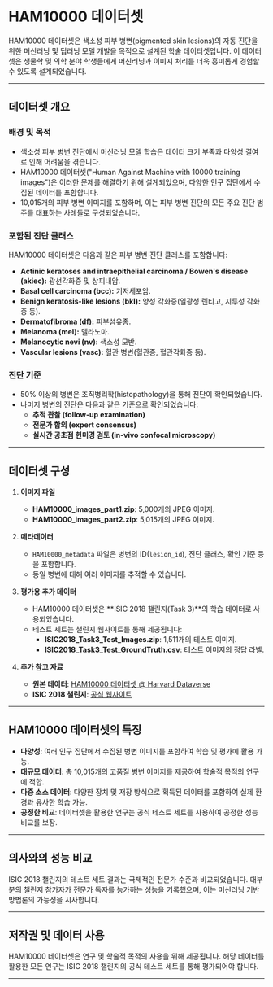# **HAM10000 데이터셋**

HAM10000 데이터셋은 색소성 피부 병변(pigmented skin lesions)의 자동 진단을 위한 머신러닝 및 딥러닝 모델 개발을 목적으로 설계된 학술 데이터셋입니다. 이 데이터셋은 생물학 및 의학 분야 학생들에게 머신러닝과 이미지 처리를 더욱 흥미롭게 경험할 수 있도록 설계되었습니다.

---

## **데이터셋 개요**

### **배경 및 목적**
- 색소성 피부 병변 진단에서 머신러닝 모델 학습은 데이터 크기 부족과 다양성 결여로 인해 어려움을 겪습니다.
- HAM10000 데이터셋("Human Against Machine with 10000 training images")은 이러한 문제를 해결하기 위해 설계되었으며, 다양한 인구 집단에서 수집된 데이터를 포함합니다.
- 10,015개의 피부 병변 이미지를 포함하며, 이는 피부 병변 진단의 모든 주요 진단 범주를 대표하는 사례들로 구성되었습니다.

### **포함된 진단 클래스**
HAM10000 데이터셋은 다음과 같은 피부 병변 진단 클래스를 포함합니다:
- **Actinic keratoses and intraepithelial carcinoma / Bowen's disease (akiec):** 광선각화증 및 상피내암.
- **Basal cell carcinoma (bcc):** 기저세포암.
- **Benign keratosis-like lesions (bkl):** 양성 각화증(일광성 렌티고, 지루성 각화증 등).
- **Dermatofibroma (df):** 피부섬유종.
- **Melanoma (mel):** 멜라노마.
- **Melanocytic nevi (nv):** 색소성 모반.
- **Vascular lesions (vasc):** 혈관 병변(혈관종, 혈관각화종 등).

### **진단 기준**
- 50% 이상의 병변은 조직병리학(histopathology)을 통해 진단이 확인되었습니다.
- 나머지 병변의 진단은 다음과 같은 기준으로 확인되었습니다:
  - **추적 관찰 (follow-up examination)**
  - **전문가 합의 (expert consensus)**
  - **실시간 공초점 현미경 검토 (in-vivo confocal microscopy)**

---

## **데이터셋 구성**

1. **이미지 파일**
   - **HAM10000_images_part1.zip**: 5,000개의 JPEG 이미지.
   - **HAM10000_images_part2.zip**: 5,015개의 JPEG 이미지.

2. **메타데이터**
   - `HAM10000_metadata` 파일은 병변의 ID(`lesion_id`), 진단 클래스, 확인 기준 등을 포함합니다.
   - 동일 병변에 대해 여러 이미지를 추적할 수 있습니다.

3. **평가용 추가 데이터**
   - HAM10000 데이터셋은 **ISIC 2018 챌린지(Task 3)**의 학습 데이터로 사용되었습니다.
   - 테스트 세트는 챌린지 웹사이트를 통해 제공됩니다:
     - **ISIC2018_Task3_Test_Images.zip**: 1,511개의 테스트 이미지.
     - **ISIC2018_Task3_Test_GroundTruth.csv**: 테스트 이미지의 정답 라벨.

4. **추가 참고 자료**
   - **원본 데이터**: [HAM10000 데이터셋 @ Harvard Dataverse](https://dataverse.harvard.edu/dataset.xhtml?persistentId=doi:10.7910/DVN/DBW86T)
   - **ISIC 2018 챌린지**: [공식 웹사이트](https://challenge2018.isic-archive.com)

---

## **HAM10000 데이터셋의 특징**

- **다양성**: 여러 인구 집단에서 수집된 병변 이미지를 포함하여 학습 및 평가에 활용 가능.
- **대규모 데이터**: 총 10,015개의 고품질 병변 이미지를 제공하여 학술적 목적의 연구에 적합.
- **다중 소스 데이터**: 다양한 장치 및 저장 방식으로 획득된 데이터를 포함하여 실제 환경과 유사한 학습 가능.
- **공정한 비교**: 데이터셋을 활용한 연구는 공식 테스트 세트를 사용하여 공정한 성능 비교를 보장.

---

## **의사와의 성능 비교**

ISIC 2018 챌린지의 테스트 세트 결과는 국제적인 전문가 수준과 비교되었습니다. 대부분의 챌린지 참가자가 전문가 독자를 능가하는 성능을 기록했으며, 이는 머신러닝 기반 방법론의 가능성을 시사합니다.

---

## **저작권 및 데이터 사용**

HAM10000 데이터셋은 연구 및 학술적 목적의 사용을 위해 제공됩니다. 해당 데이터를 활용한 모든 연구는 ISIC 2018 챌린지의 공식 테스트 세트를 통해 평가되어야 합니다.

---


